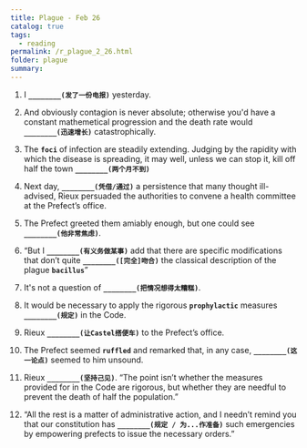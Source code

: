 ```yaml
---
title: Plague - Feb 26
catalog: true
tags: 
  - reading
permalink: /r_plague_2_26.html
folder: plague
summary: 
---
```



1.  I <b data-toggle="tooltip" data-original-title="{{site.data.answers.plag_d_16_a1}}">`________(发了一份电报)`</b> yesterday.

2.  And obviously contagion is never absolute; otherwise you'd have a constant mathemetical progression and the death rate would <b data-toggle="tooltip" data-original-title="{{site.data.answers.plag_d_16_b1}}">`________(迅速增长)`</b> catastrophically.

3.  The <b data-toggle="tooltip" data-original-title="{{site.data.glossary.foci}}">`foci`</b> of infection are steadily extending. Judging by the rapidity with which the disease is spreading, it may well, unless we can stop it, kill off half the town <b data-toggle="tooltip" data-original-title="{{site.data.answers.plag_d_16_c1}}">`________(两个月不到)`</b>

4.  Next day, <b data-toggle="tooltip" data-original-title="{{site.data.answers.plag_d_16_d1}}">`________(凭借/通过)`</b> a persistence that many thought ill-advised, Rieux persuaded the authorities to convene a health committee at the Prefect’s office.

5.  The Prefect greeted them amiably enough, but one could see <b data-toggle="tooltip" data-original-title="{{site.data.answers.plag_d_16_e1}}">`________(他非常焦虑)`</b>.

6.  “But I <b data-toggle="tooltip" data-original-title="{{site.data.answers.plag_d_16_f1}}">`________(有义务做某事)`</b> add that there are specific modifications that don’t quite <b data-toggle="tooltip" data-original-title="{{site.data.answers.plag_d_16_f2}}">`________([完全]吻合)`</b> the classical description of the plague <b data-toggle="tooltip" data-original-title="{{site.data.glossary.bacillus.}}">`bacillus`</b>”

7.  It's not a question of <b data-toggle="tooltip" data-original-title="{{site.data.answers.plag_d_16_g1}}">`________(把情况想得太糟糕)`</b>.

8.  It would be necessary to apply the rigorous <b data-toggle="tooltip" data-original-title="{{site.data.glossary.prophylactic}}">`prophylactic`</b> measures <b data-toggle="tooltip" data-original-title="{{site.data.answers.plag_d_16_h1}}">`________(规定)`</b> in the Code.

9.  Rieux <b data-toggle="tooltip" data-original-title="{{site.data.answers.plag_d_16_i1}}">`________(让Castel搭便车)`</b> to the Prefect’s office.

10.  The Prefect seemed <b data-toggle="tooltip" data-original-title="{{site.data.glossary.ruffled}}">`ruffled`</b> and remarked that, in any case, <b data-toggle="tooltip" data-original-title="{{site.data.answers.plag_d_16_j1}}">`________(这一论点)`</b> seemed to him unsound.

11.  Rieux <b data-toggle="tooltip" data-original-title="{{site.data.answers.plag_d_16_k1}}">`________(坚持己见)`</b>. “The point isn’t whether the measures provided for in the Code are rigorous, but whether they are needful to prevent the death of half the population.”

12.  “All the rest is a matter of administrative action, and I needn’t remind you that our constitution has <b data-toggle="tooltip" data-original-title="{{site.data.answers.plag_d_16_l1}}">`________(规定 / 为...作准备)`</b> such emergencies by empowering prefects to issue the necessary orders.”
